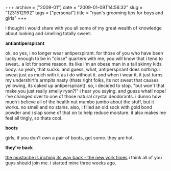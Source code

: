 +++
archive = ["2009-01"]
date = "2009-01-09T14:56:32"
slug = "1231512992"
tags = ["personal"]
title = "ryan's grooming tips for boys and girls"
+++

i thought i would share with you all some of my great wealth of knowledge
about looking and smelling totally sweet:

**antiantiperspirant**

ok, so yes, i no longer wear antiperspirant. for those of you who have
been lucky enough to be in "close" quarters with me, you will know that
i tend to sweat.. a lot for some reason. its like i'm an obese man in
a tall skinny kids body. so yeah, that sucks. and guess, what,
antiperspirant does _nothing_. i sweat just as much with it as i do
without it. and when i wear it, it just turns my undershirt's armpits
nasty (thats right folks, its not sweat that causes yellowing, its caked
up antiperspirant). so, i decided to stop. "but won't that make you just
really smelly ryan?!" i hear you saying. and guess what! nope! i've
changed over to one of those natural crystal deodorants. i dunno how much
i believe all of the health nut mumbo jumbo about the stuff, but it works.
no smell and no stains. also, i filled an old sock with gold bond powder
and i slap some of that on to help reduce moisture. it also makes me feel
all tingly, so thats cool.

**boots**

girls, if you don't own a pair of boots, get some. they are hot.

**they're back**

[the mustache is inching its way back - the new york times][1] i think all
of you guys should join me. i started mine three weeks ago. 

[1]: http://www.nytimes.com/2009/01/08/fashion/08CODES.html?_r=3

